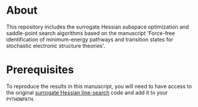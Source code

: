 # About
This repository includes the surrogate Hessian subspace optimization and saddle-point search algorithms based on the manuscript 'Force-free identification of minimum-energy pathways and transition states for stochastic electronic structure theories'.

# Prerequisites
To reproduce the results in this manuscript, you will need to have access to the original [surrogate Hessian line-search](https://github.com/QMCPACK/surrogate_hessian_relax/tree/master) code and add it to your `PYTHONPATH`.
